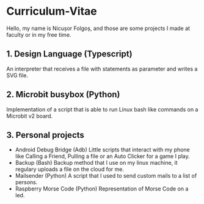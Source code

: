 # Curriculum-Vitae

Hello, my name is Nicușor Folgoș, and those are some projects I made at faculty or in my free time.

## 1. Design Language (Typescript)
An interpreter that receives a file with statements as parameter and writes a SVG file. 

## 2. Microbit busybox (Python)
Implementation of a script that is able to run Linux bash like commands on a Microbit v2 board.

## 3. Personal projects
  - Android Debug Bridge (Adb)
      Little scripts that interact with my phone like Calling a Friend, Pulling a file or an Auto Clicker for a game I play.
  - Backup (Bash)
      Backup method that I use on my linux machine, it regulary uploads a file on the cloud for me.
  - Mailsender (Python)
      A script that I used to send custom mails to a list of persons.
  - Raspberry Morse Code (Python)
      Representation of Morse Code on a led.
